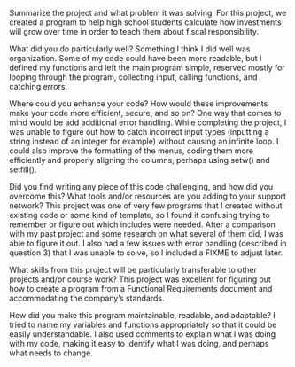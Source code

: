 Summarize the project and what problem it was solving.
For this project, we created a program to help high school students calculate how investments will grow over time in order to teach them about fiscal responsibility.

What did you do particularly well?
Something I think I did well was organization.  Some of my code could have been more readable, but I defined my functions and left the main program simple, reserved mostly for looping through the program, collecting input, calling functions, and catching errors.

Where could you enhance your code? How would these improvements make your code more efficient, secure, and so on?
One way that comes to mind would be add additional error handling.  While completing the project, I was unable to figure out how to catch incorrect input types (inputting a string instead of an integer for example) without causing an infinite loop.  I could also improve the formatting of the menus, coding them more efficiently and properly aligning the columns, perhaps using setw() and setfill().

Did you find writing any piece of this code challenging, and how did you overcome this? What tools and/or resources are you adding to your support network?
This project was one of very few programs that I created without existing code or some kind of template, so I found it confusing trying to remember or figure out which includes were needed.  After a comparison with my past project and some research on what several of them did, I was able to figure it out.  I also had a few issues with error handling (described in question 3) that I was unable to solve, so I included a FIXME to adjust later.

What skills from this project will be particularly transferable to other projects and/or course work?
This project was excellent for figuring out how to create a program from a Functional Requirements document and accommodating the company’s standards.  

How did you make this program maintainable, readable, and adaptable?
I tried to name my variables and functions appropriately so that it could be easily understandable.  I also used comments to explain what I was doing with my code, making it easy to identify what I was doing, and perhaps what needs to change.
